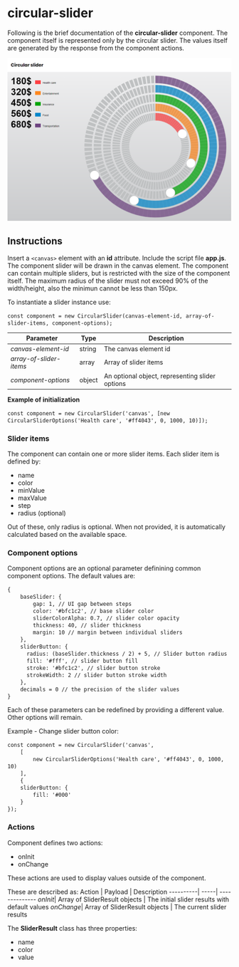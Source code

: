 # circular-slider

Following is the brief documentation of the **circular-slider** component. The component itself is represented only by the circular slider. The values itself are generated by the response from the component actions.

<img src="example.png" alt="drawing" style="width:600px;"/>

## Instructions

Insert a `<canvas>` element with an **id** attribute. Include the script file **app.js**. The component slider will be drawn in the canvas element. The component can contain multiple sliders, but is restricted with the size of the component itself. The maximum radius of the slider must not exceed 90% of the width/height, also the minimun cannot be less than 150px.

To instantiate a slider instance use:
```
const component = new CircularSlider(canvas-element-id, array-of-slider-items, component-options);
```

Parameter | Type | Description
----------| -----| --------------
*canvas-element-id*| string | The canvas element id
*array-of-slider-items*| array | Array of slider items
*component-options*| object | An optional object, representing slider options

**Example of initialization**
```
const component = new CircularSlider('canvas', [new CircularSliderOptions('Health care', '#ff4043', 0, 1000, 10)]);
```


### Slider items
The component can contain one or more slider items. Each slider item is defined by:
* name
* color
* minValue
* maxValue
* step
* radius (optional)

Out of these, only radius is optional. When not provided, it is automatically calculated based on the available space.

### Component options
Component options are an optional parameter definining common component options. The default values are:

```
{
    baseSlider: {
        gap: 1, // UI gap between steps
        color: '#bfc1c2', // base slider color
        sliderColorAlpha: 0.7, // slider color opacity
        thickness: 40, // slider thickness
        margin: 10 // margin between individual sliders
    },
    sliderButton: {
      radius: (baseSlider.thickness / 2) + 5, // Slider button radius
      fill: '#fff', // slider button fill
      stroke: '#bfc1c2', // slider button stroke
      strokeWidth: 2 // slider button stroke width
    },
    decimals = 0 // the precision of the slider values
}
```

Each of these parameters can be redefined by providing a different value. Other options will remain.

Example - Change slider button color:

```
const component = new CircularSlider('canvas',
    [
        new CircularSliderOptions('Health care', '#ff4043', 0, 1000, 10)
    ],
    { 
    sliderButton: {
        fill: '#000'
    }
});
```

### Actions
Component defines two actions:
* onInit
* onChange

These actions are used to display values outside of the component. 

These are described as:
Action | Payload | Description
----------| -----| --------------
*onInit*| Array of SliderResult objects | The initial slider results with default values
*onChange*| Array of SliderResult objects | The current slider results

The **SliderResult** class has three properties:
* name
* color
* value
